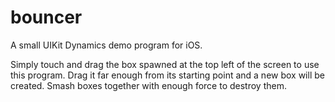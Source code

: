 bouncer
=======

A small UIKit Dynamics demo program for iOS.

Simply touch and drag the box spawned at the top left of the screen to use this program.  Drag it far enough from its starting point and a new box will be created.  Smash boxes together with enough force to destroy them.
